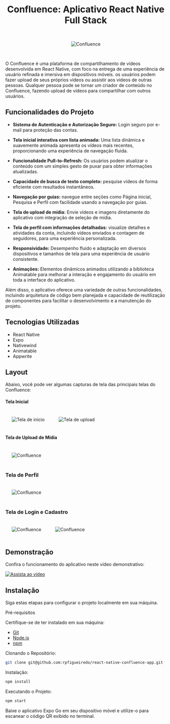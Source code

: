 <div style="text-align: center;">
  <h1>Confluence: Aplicativo React Native Full Stack</h1>
  <img src="./confluence-mobile/assets/images/logo.png" alt="Confluence" style="max-width: 200px; margin:30px">
</div>

O Confluence é uma plataforma de compartilhamento de vídeos desenvolvida em React Native, com foco na entrega de uma experiência de usuário refinada e imersiva em dispositivos móveis. os usuários podem fazer upload de seus próprios vídeos ou assistir aos vídeos de outras pessoas. Qualquer pessoa pode se tornar um criador de conteúdo no Confluence, fazendo upload de vídeos para compartilhar com outros usuários.


## Funcionalidades do Projeto

- **Sistema de Autenticação e Autorização Seguro:** Login seguro por e-mail para proteção das contas.
- **Tela inicial interativa com lista animada:** Uma lista dinâmica e suavemente animada apresenta os vídeos mais recentes, proporcionando uma experiência de navegação fluida.

 - **Funcionalidade Pull-to-Refresh:** Os usuários podem atualizar o conteúdo com um simples gesto de puxar para obter informações atualizadas.

- **Capacidade de busca de texto completo:** pesquise vídeos de forma eficiente com resultados instantâneos.

- **Navegação por guias:** navegue entre seções como Página inicial, Pesquisa e Perfil com facilidade usando a navegação por guias.

- **Tela de upload de mídia:** Envie vídeos e imagens diretamente do aplicativo com integração de seleção de mídia.

- **Tela de perfil com informações detalhadas:** visualize detalhes e atividades da conta, incluindo vídeos enviados e contagem de seguidores, para uma experiência personalizada.

- **Responsividade:** Desempenho fluido e adaptação em diversos dispositivos e tamanhos de tela para uma experiência de usuário consistente.

- **Animações:** Elementos dinâmicos animados utilizando a biblioteca Animatable para melhorar a interação e engajamento do usuário em toda a interface do aplicativo.

Além disso, o aplicativo oferece uma variedade de outras funcionalidades, incluindo arquitetura de código bem planejada e capacidade de reutilização de componentes para facilitar o desenvolvimento e a manutenção do projeto.

## Tecnologias Utilizadas

- React Native
- Expo
- Nativewind
- Animatable
- Appwrite

## Layout

Abaixo, você pode ver algumas capturas de tela das principais telas do Confluence:

#### Tela Inicial

<div>
  <img src="./confluence-mobile/assets/telas/inicial.jpeg" alt="Tela de inicio" style="max-width: 200px; margin:20px">
  <img src="./confluence-mobile/assets/telas/inicial2.jpeg" alt="Tela de upload" style="max-width: 200px; margin:20px">
</div>

#### Tela de Upload de Mídia

<div>
  <img src="./confluence-mobile/assets/telas/upload.jpeg" alt="Confluence" style="max-width: 200px; margin:20px">
</div>

### Tela de Perfil

<div>
  <img src="./confluence-mobile/assets/telas/usuario.jpeg" alt="Confluence" style="max-width: 200px; margin:20px">
</div>

### Tela de Login e Cadastro

<div>
  <img src="./confluence-mobile/assets/telas/login.jpeg" alt="Confluence" style="max-width: 200px; margin:20px">
  <img src="./confluence-mobile/assets/telas/cadastro.jpeg" alt="Confluence" style="max-width: 200px; margin:20px">
</div>

## Demonstração

Confira o funcionamento do aplicativo neste vídeo demonstrativo: 

[![Assista ao vídeo](./confluence-mobile/assets/telas/Confluence.png)](./confluence-mobile/assets/telas/demonstracao.mp4)

## Instalação

Siga estas etapas para configurar o projeto localmente em sua máquina.

Pré-requisitos

Certifique-se de ter instalado em sua máquina:

- [Git](https://git-scm.com/)
- [Node.js](https://nodejs.org/)
- [npm](https://www.npmjs.com/)

Clonando o Repositório: 

```bash
git clone git@github.com:rpfigueiredo/react-native-confluence-app.git
```

Instalação:

```bash
npm install
```

Executando o Projeto:

```bash
npm start
```

Baixe o aplicativo Expo Go em seu dispositivo móvel e utilize-o para escanear o código QR exibido no terminal.

